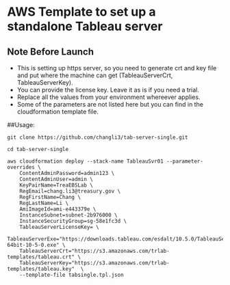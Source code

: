 # AWS Template to set up a standalone Tableau server

## Note Before Launch
* This is setting up https server, so you need to generate crt and key file and put where the machine can get (TableauServerCrt, TableauServerKey).
* You can provide the license key. Leave it as is if you need a trial.
* Replace all the values from your environment whereever applies.
* Some of the parameters are not listed here but you can find in the cloudformation template file.


##Usage:
```
git clone https://github.com/changli3/tab-server-single.git

cd tab-server-single

aws cloudformation deploy --stack-name TableauSvr01 --parameter-overrides \
	ContentAdminPassword=admin123 \
	ContentAdminUser=admin \
	KeyPairName=TreaEBSLab \
	RegEmail=chang.li3@treasury.gov \
	RegFirstName=Chang \
	RegLastName=Li \
	AmiImageId=ami-e443379e \
	InstanceSubnet=subnet-2b976000 \
	InstanceSecurityGroup=sg-58e1fc3d \
    TableauServerLicenseKey= \
	TableauServerExe="https://downloads.tableau.com/esdalt/10.5.0/TableauServer-64bit-10-5-0.exe" \
    TableauServerCrt="https://s3.amazonaws.com/trlab-templates/tableau.crt" \
    TableauServerKey="https://s3.amazonaws.com/trlab-templates/tableau.key"  \
    --template-file tabsingle.tpl.json
```

